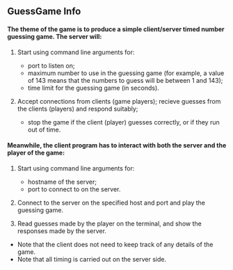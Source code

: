 ﻿## GuessGame Info

#### The theme of the game is to produce a simple client/server timed number guessing game. The server will:

1. Start using command line arguments for:
      - port to listen on;
      - maximum number to use in the guessing game (for example, a value of 143 means that the numbers to guess will be between 1 and 143);
      - time limit for the guessing game (in seconds).

2. Accept connections from clients (game players); recieve guesses from the clients (players) and respond suitably;  
   - stop the game if the client (player) guesses correctly, or if they run out of time.

#### Meanwhile, the client program has to interact with both the server and the player of the game:

1. Start using command line arguments for:
      - hostname of the server;
      - port to connect to on the server.

2. Connect to the server on the specified host and port and play the guessing game. 
3. Read guesses made by the player on the terminal, and show the responses made by the server.

- Note that the client does not need to keep track of any details of the game.
- Note that all timing is carried out on the server side.
